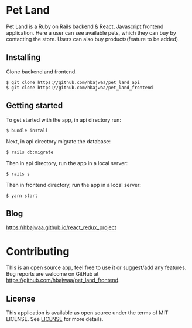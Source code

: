 # Pet Land

Pet Land is a Ruby on Rails backend  & React, Javascript frontend application. Here a user can see available pets, which they can buy by contacting the store. Users can also buy products(feature to be added).

## Installing

Clone backend and frontend.
```
$ git clone https://github.com/hbajwaa/pet_land_api
$ git clone https://github.com/hbajwaa/pet_land_frontend
```

## Getting started

To get started with the app, in api directory run:
```
$ bundle install
```

Next, in api directory migrate the database:
```
$ rails db:migrate
```

Then in api directory, run the app in a local server:
```
$ rails s
```

Then in frontend directory, run the app in a local server:
```
$ yarn start
```
## Blog

https://hbajwaa.github.io/react_redux_project

# Contributing
This is an open source app, feel free to use it or suggest/add any features.
Bug reports are welcome on GitHub at https://github.com/hbajwaa/pet_land_frontend.

## License

This application is available as open source under the terms of MIT LICENSE. See
[LICENSE](LICENSE) for more details.
